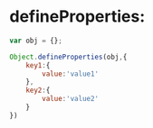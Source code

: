 # defineProperties:
```js
var obj = {};

Object.defineProperties(obj,{
    key1:{
        value:'value1'
    },
    key2:{
        value:'value2'
    }
})
```